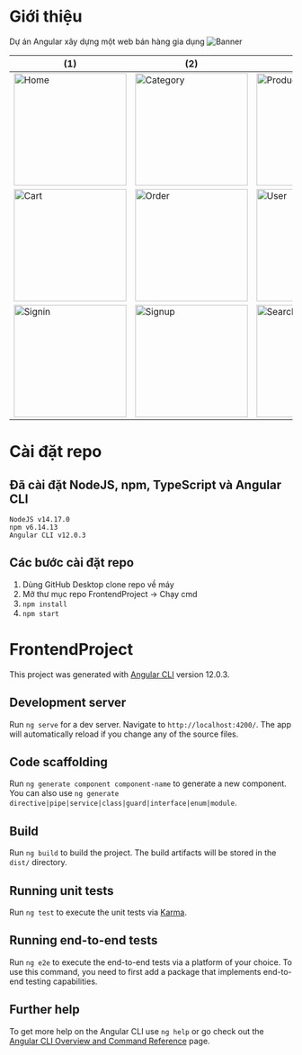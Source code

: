# Giới thiệu

Dự án Angular xây dựng một web bán hàng gia dụng
![Banner](https://user-images.githubusercontent.com/60851390/228572110-6728e3cd-4b3f-4eb2-9fcf-bf83928ab3ba.png)

| (1)                                                                                                                                          | (2)                                                                                                                                            | (3)                                                                                                                                           |
| -------------------------------------------------------------------------------------------------------------------------------------------- | ---------------------------------------------------------------------------------------------------------------------------------------------- | --------------------------------------------------------------------------------------------------------------------------------------------- |
| <img src="https://user-images.githubusercontent.com/60851390/228572508-1f6e211b-3b71-4652-a2db-3716091f2941.png" alt="Home" width="200" />   | <img src="https://user-images.githubusercontent.com/60851390/228572667-eaadcd14-7a6e-497a-a0e3-72cbacf50d3c.png" alt="Category" width="200" /> | <img src="https://user-images.githubusercontent.com/60851390/228572761-6ce28313-9b49-4d8a-b5a7-ccdb63cbe810.png" alt="Product" width="200" /> |
| <img src="https://user-images.githubusercontent.com/60851390/228572809-1a2a2e6b-729e-4dfa-b48f-18db5f03dc10.png" alt="Cart" width="200" />   | <img src="https://user-images.githubusercontent.com/60851390/228572819-0dd921fa-8a7a-4257-a106-ca685df28839.png" alt="Order" width="200" />    | <img src="https://user-images.githubusercontent.com/60851390/228572842-f550d9d9-7d41-440d-b94d-ecca4aaedf1a.png" alt="User" width="200" />    |
| <img src="https://user-images.githubusercontent.com/60851390/228572852-0eb59471-f0ce-4fad-a1b6-c11a611a9a4e.png" alt="Signin" width="200" /> | <img src="https://user-images.githubusercontent.com/60851390/228572856-ba1510c2-3297-43f9-bbe3-65b995bef02b.png" alt="Signup" width="200" />   | <img src="https://user-images.githubusercontent.com/60851390/228572862-3281e93d-2ac3-4dfe-bbf5-84b4cd5d1f32.png" alt="Search" width="200" />  |

# Cài đặt repo

## Đã cài đặt NodeJS, npm, TypeScript và Angular CLI

```
NodeJS v14.17.0
npm v6.14.13
Angular CLI v12.0.3
```

## Các bước cài đặt repo

1. Dùng GitHub Desktop clone repo về máy
2. Mở thư mục repo FrontendProject → Chạy cmd
3. `npm install`
4. `npm start`

# FrontendProject

This project was generated with [Angular CLI](https://github.com/angular/angular-cli) version 12.0.3.

## Development server

Run `ng serve` for a dev server. Navigate to `http://localhost:4200/`. The app will automatically reload if you change any of the source files.

## Code scaffolding

Run `ng generate component component-name` to generate a new component. You can also use `ng generate directive|pipe|service|class|guard|interface|enum|module`.

## Build

Run `ng build` to build the project. The build artifacts will be stored in the `dist/` directory.

## Running unit tests

Run `ng test` to execute the unit tests via [Karma](https://karma-runner.github.io).

## Running end-to-end tests

Run `ng e2e` to execute the end-to-end tests via a platform of your choice. To use this command, you need to first add a package that implements end-to-end testing capabilities.

## Further help

To get more help on the Angular CLI use `ng help` or go check out the [Angular CLI Overview and Command Reference](https://angular.io/cli) page.
